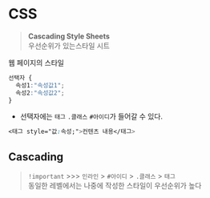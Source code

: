 # CSS
> __Cascading Style Sheets__\
> 우선순위가 있는스타일 시트

웹 페이지의 스타일
```css
선택자 {
  속성1:"속성값1";
  속성2:"속성값2";
}
```
- 선택자에는 `태그` `.클래스` `#아이디`가 들어갈 수 있다.
```css
<태그 style="값:속성;">컨텐츠 내용</태그>
```
## Cascading
> `!important` >>> `인라인` > `#아이디` > `.클래스` > `태그`\
> 동일한 레벨에서는 나중에 작성한 스타일이 우선순위가 높다

